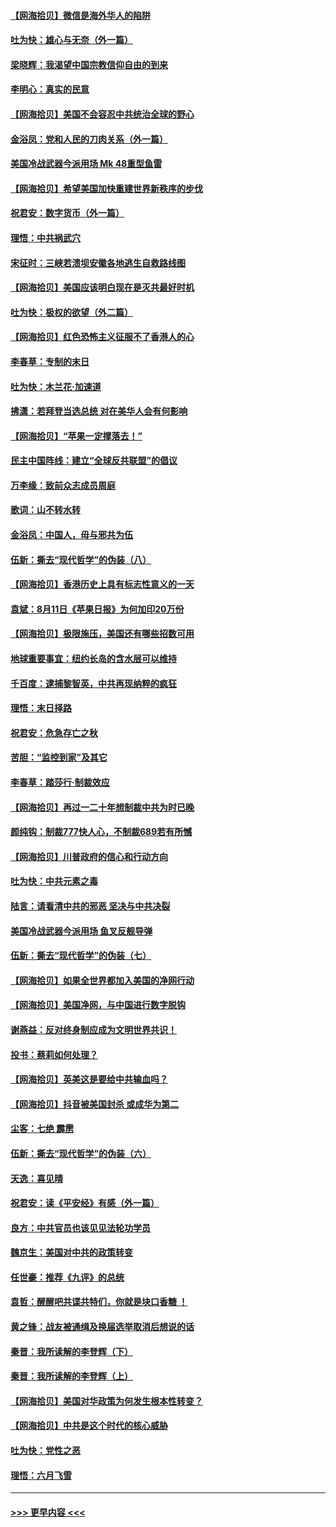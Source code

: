 #### [【网海拾贝】微信是海外华人的陷阱](../pages/nsc993/n12338868.md?t=08182302) 
#### [吐为快：雄心与无奈（外一篇）](../pages/nsc993/n12338132.md?t=08182302) 
#### [梁晓辉：我渴望中国宗教信仰自由的到来](../pages/nsc993/n12336657.md?t=08182302) 
#### [李明心：真实的民意](../pages/nsc993/n12336089.md?t=08182302) 
#### [【网海拾贝】美国不会容忍中共统治全球的野心](../pages/nsc993/n12336063.md?t=08182302) 
#### [金浴凤：党和人民的刀肉关系（外一篇）](../pages/nsc993/n12335834.md?t=08182302) 
#### [美国冷战武器今派用场 Mk 48重型鱼雷](../pages/nsc993/n12335354.md?t=08182302) 
#### [【网海拾贝】希望美国加快重建世界新秩序的步伐](../pages/nsc993/n12334224.md?t=08182302) 
#### [祝君安：数字货币（外一篇）](../pages/nsc993/n12334186.md?t=08182302) 
#### [理悟：中共祸武穴](../pages/nsc993/n12333962.md?t=08182302) 
#### [宋征时：三峡若溃坝安徽各地逃生自救路线图](../pages/nsc993/n12332450.md?t=08182302) 
#### [【网海拾贝】美国应该明白现在是灭共最好时机](../pages/nsc993/n12332313.md?t=08182302) 
#### [吐为快：极权的欲望（外二篇）](../pages/nsc993/n12332089.md?t=08182302) 
#### [【网海拾贝】红色恐怖主义征服不了香港人的心](../pages/nsc993/n12329296.md?t=08182302) 
#### [李春草：专制的末日](../pages/nsc993/n12329079.md?t=08182302) 
#### [吐为快：木兰花‧加速道](../pages/nsc993/n12327366.md?t=08182302) 
#### [拂潇：若拜登当选总统 对在美华人会有何影响](../pages/nsc993/n12295996.md?t=08182302) 
#### [【网海拾贝】“苹果一定撑落去！”](../pages/nsc993/n12326784.md?t=08182302) 
#### [民主中国阵线：建立“全球反共联盟”的倡议](../pages/nsc993/n12324177.md?t=08182302) 
#### [万李缘：致前众志成员周庭](../pages/nsc993/n12324635.md?t=08182302) 
#### [歌词：山不转水转](../pages/nsc993/n12324599.md?t=08182302) 
#### [金浴凤：中国人，毋与邪共为伍](../pages/nsc993/n12324257.md?t=08182302) 
#### [伍新：撕去“现代哲学”的伪装（八）](../pages/nsc993/n12324188.md?t=08182302) 
#### [【网海拾贝】香港历史上具有标志性意义的一天](../pages/nsc993/n12324021.md?t=08182302) 
#### [袁斌：8月11日《苹果日报》为何加印20万份](../pages/nsc993/n12323955.md?t=08182302) 
#### [【网海拾贝】极限施压，美国还有哪些招数可用](../pages/nsc993/n12322512.md?t=08182302) 
#### [地球重要事宜：纽约长岛的含水层可以维持](../pages/nsc993/n12321844.md?t=08182302) 
#### [千百度：逮捕黎智英，中共再现纳粹的疯狂](../pages/nsc993/n12321777.md?t=08182302) 
#### [理悟：末日择路](../pages/nsc993/n12320812.md?t=08182302) 
#### [祝君安：危急存亡之秋](../pages/nsc993/n12320795.md?t=08182302) 
#### [苦胆：“监控到家”及其它](../pages/nsc993/n12320751.md?t=08182302) 
#### [李春草：踏莎行·制裁效应](../pages/nsc993/n12318290.md?t=08182302) 
#### [【网海拾贝】再过一二十年想制裁中共为时已晚](../pages/nsc993/n12318195.md?t=08182302) 
#### [颜纯钩：制裁777快人心，不制裁689若有所憾](../pages/nsc993/n12316912.md?t=08182302) 
#### [【网海拾贝】川普政府的信心和行动方向](../pages/nsc993/n12316673.md?t=08182302) 
#### [吐为快：中共元素之毒](../pages/nsc993/n12316547.md?t=08182302) 
#### [陆言：请看清中共的邪恶 坚决与中共决裂](../pages/nsc993/n12315784.md?t=08182302) 
#### [美国冷战武器今派用场 鱼叉反舰导弹](../pages/nsc993/n12316258.md?t=08182302) 
#### [伍新：撕去“现代哲学”的伪装（七）](../pages/nsc993/n12315846.md?t=08182302) 
#### [【网海拾贝】如果全世界都加入美国的净网行动](../pages/nsc993/n12315588.md?t=08182302) 
#### [【网海拾贝】美国净网，与中国进行数字脱钩](../pages/nsc993/n12312813.md?t=08182302) 
#### [谢燕益：反对终身制应成为文明世界共识！](../pages/nsc993/n12310465.md?t=08182302) 
#### [投书：蔡莉如何处理？](../pages/nsc993/n12310224.md?t=08182302) 
#### [【网海拾贝】英美这是要给中共输血吗？](../pages/nsc993/n12307646.md?t=08182302) 
#### [【网海拾贝】抖音被美国封杀 或成华为第二](../pages/nsc993/n12305277.md?t=08182302) 
#### [尘客：七绝 霹雳](../pages/nsc993/n12304053.md?t=08182302) 
#### [伍新：撕去“现代哲学”的伪装（六）](../pages/nsc993/n12303243.md?t=08182302) 
#### [天逸：喜见晴](../pages/nsc993/n12303226.md?t=08182302) 
#### [祝君安：读《平安经》有感（外一篇）](../pages/nsc993/n12303170.md?t=08182302) 
#### [良方：中共官员也该见见法轮功学员](../pages/nsc993/n12302985.md?t=08182302) 
#### [魏京生：美国对中共的政策转变](../pages/nsc993/n12302929.md?t=08182302) 
#### [任世豪：推荐《九评》的总统](../pages/nsc993/n12302838.md?t=08182302) 
#### [袁哲：醒醒吧共谍共特们，你就是块口香糖 ！](../pages/nsc993/n12302678.md?t=08182302) 
#### [黄之锋：战友被通缉及换届选举取消后想说的话](../pages/nsc993/n12302681.md?t=08182302) 
#### [秦晋：我所读解的李登辉（下）](../pages/nsc993/n12302171.md?t=08182302) 
#### [秦晋：我所读解的李登辉（上）](../pages/nsc993/n12301979.md?t=08182302) 
#### [【网海拾贝】美国对华政策为何发生根本性转变？](../pages/nsc993/n12302091.md?t=08182302) 
#### [【网海拾贝】中共是这个时代的核心威胁](../pages/nsc993/n12300541.md?t=08182302) 
#### [吐为快：党性之恶](../pages/nsc993/n12300263.md?t=08182302) 
#### [理悟：六月飞雪](../pages/nsc993/n12300243.md?t=08182302) 

----
#### [ >>> 更早内容 <<< ](../indexes/nsc993-earlier.md)
